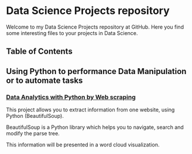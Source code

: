 # Data Science Projects repository
Welcome to my Data Science Projects repository at GitHub. Here you find some interesting files to your projects in Data Science.


## Table of Contents

## Using Python to performance Data Manipulation or to automate tasks

### [Data Analytics with Python by Web scraping](https://github.com/rvalins/Data-Science-projects/blob/master/webscraping)
This project allows you to extract information from one website, using Python (BeautifulSoup).

BeautifulSoup is a Python library which helps you to navigate, search and modify the parse tree.

This information will be presented in a word cloud visualization.
